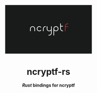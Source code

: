 <div align="center">
  <img src="https://raw.githubusercontent.com/ncryptf/ncryptf-rs/master/logo.png" width="280"/>

  <h1>ncryptf-rs</h1>

  <p>
    <strong><em>Rust</em> bindings for ncryptf</strong>
  </p>
</div>